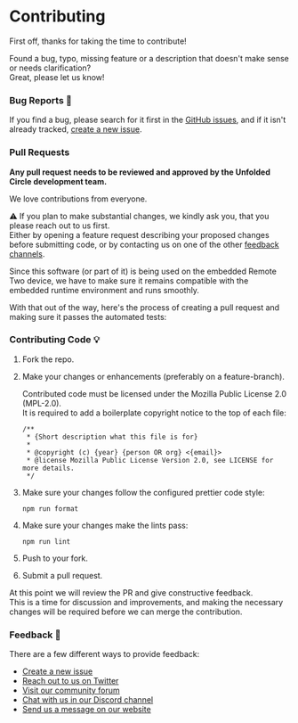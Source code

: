 # Contributing

First off, thanks for taking the time to contribute!

Found a bug, typo, missing feature or a description that doesn't make sense or needs clarification?  
Great, please let us know!

### Bug Reports :bug:

If you find a bug, please search for it first in the [GitHub issues](https://github.com/unfoldedcircle/integration-globalcache/issues),
and if it isn't already tracked, [create a new issue](https://github.com/unfoldedcircle/integration-globalcache/issues/new).

### Pull Requests

**Any pull request needs to be reviewed and approved by the Unfolded Circle development team.**

We love contributions from everyone.

⚠️ If you plan to make substantial changes, we kindly ask you, that you please reach out to us first.  
Either by opening a feature request describing your proposed changes before submitting code, or by contacting us on
one of the other [feedback channels](#feedback-speech_balloon).

Since this software (or part of it) is being used on the embedded Remote Two device, we have to make sure it remains
compatible with the embedded runtime environment and runs smoothly.

With that out of the way, here's the process of creating a pull request and making sure it passes the automated tests:

### Contributing Code :bulb:

1. Fork the repo.

2. Make your changes or enhancements (preferably on a feature-branch).

   Contributed code must be licensed under the Mozilla Public License 2.0 (MPL-2.0).  
   It is required to add a boilerplate copyright notice to the top of each file:

    ```
    /**
     * {Short description what this file is for}
     *
     * @copyright (c) {year} {person OR org} <{email}>
     * @license Mozilla Public License Version 2.0, see LICENSE for more details.
     */
    ```

3. Make sure your changes follow the configured prettier code style:
    ```shell
    npm run format
    ```

4. Make sure your changes make the lints pass:
    ```shell
    npm run lint
    ```

5. Push to your fork.

6. Submit a pull request.

At this point we will review the PR and give constructive feedback.  
This is a time for discussion and improvements, and making the necessary changes will be required before we can
merge the contribution.

### Feedback :speech_balloon:

There are a few different ways to provide feedback:

- [Create a new issue](https://github.com/unfoldedcircle/integration-globalcache/issues/new)
- [Reach out to us on Twitter](https://twitter.com/unfoldedcircle)
- [Visit our community forum](http://unfolded.community/)
- [Chat with us in our Discord channel](http://unfolded.chat/)
- [Send us a message on our website](https://unfoldedcircle.com/contact)
